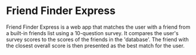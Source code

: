 # Friend Finder Express

Friend Finder Express is a web app that matches the user with a friend from a built-in friends list using a 10-question survey. It compares the user's survey scores to the scores of the friends in the 'database'. The friend with the closest overall score is then presented as the best match for the user. 
